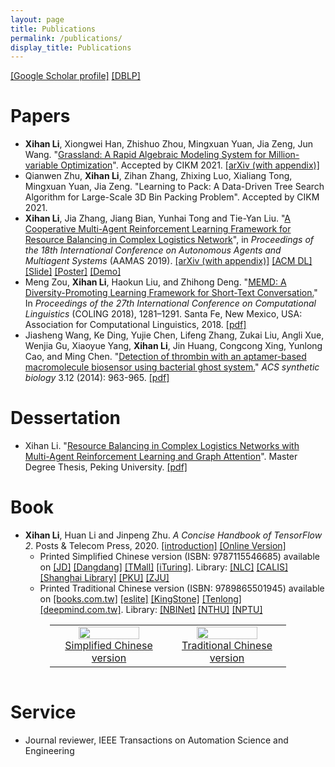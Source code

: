 ```yaml
---
layout: page
title: Publications
permalink: /publications/
display_title: Publications
---
```


[[Google Scholar profile]](https://scholar.google.com/citations?user=2Y-QNGEAAAAJ) [[DBLP]](https://dblp.org/pid/81/4133-1.html)

# Papers

- **Xihan Li**, Xiongwei Han, Zhishuo Zhou, Mingxuan Yuan, Jia Zeng, Jun Wang. "[Grassland: A Rapid Algebraic Modeling System for Million-variable Optimization](https://arxiv.org/abs/2108.04586)". Accepted by CIKM 2021. [[arXiv (with appendix)]](https://arxiv.org/abs/2108.04586)
- Qianwen Zhu, **Xihan Li**, Zihan Zhang, Zhixing Luo, Xialiang Tong, Mingxuan Yuan, Jia Zeng. "Learning to Pack: A Data-Driven Tree Search Algorithm for Large-Scale 3D Bin Packing Problem". Accepted by CIKM 2021. 
- **Xihan Li**, Jia Zhang, Jiang Bian, Yunhai Tong and Tie-Yan Liu. "[A Cooperative Multi-Agent Reinforcement Learning Framework for Resource Balancing in Complex Logistics Network](http://www.ifaamas.org/Proceedings/aamas2019/forms/contents.htm#4A)", in *Proceedings of the 18th International Conference on Autonomous Agents and Multiagent Systems* (AAMAS 2019). [[arXiv (with appendix)]](https://arxiv.org/abs/1903.00714) [[ACM DL]](https://dl.acm.org/doi/abs/10.5555/3306127.3331794) [[Slide]](https://drive.google.com/file/d/1D0ePPiuKKPD2klIu4lbTAJFHJ__vZXiS/view?usp=sharing) [[Poster]](https://drive.google.com/file/d/1tuJiH75KeLG9pA-7UsYq5Xe6-7ScyRKH/view?usp=sharing) [[Demo]](https://youtu.be/3lh6pFT349E)
- Meng Zou, **Xihan Li**, Haokun Liu, and Zhihong Deng. "[MEMD: A Diversity-Promoting Learning Framework for Short-Text Conversation.](http://www.aclweb.org/anthology/C18-1109)" In *Proceedings of the 27th International Conference on Computational Linguistics* (COLING 2018), 1281–1291. Santa Fe, New Mexico, USA: Association for Computational Linguistics, 2018. [[pdf]](http://www.aclweb.org/anthology/C18-1109)
- Jiasheng Wang, Ke Ding, Yujie Chen, Lifeng Zhang, Zukai Liu, Angli Xue, Wenjia Gu, Xiaoyue Yang, **Xihan Li**, Jin Huang, Congcong Xing, Yunlong Cao, and Ming Chen. "[Detection of thrombin with an aptamer-based macromolecule biosensor using bacterial ghost system.](http://pubs.acs.org/doi/abs/10.1021/sb500018f)" *ACS synthetic biology* 3.12 (2014): 963-965. [[pdf]]({{site.url}}/assets/publications/Detection_of_Thrombin_with_an_Aptamer-Ba.pdf)

<!-- *: Equal contribution -->

# Dessertation

- Xihan Li. "[Resource Balancing in Complex Logistics Networks with Multi-Agent Reinforcement Learning and Graph Attention](https://thesis.lib.pku.edu.cn/docinfo.action?id1=2af54d60979bfe1690800f0090ec79f3&id2=b6IKQrUK%252F4c%253D)". Master Degree Thesis, Peking University. [[pdf]]({{site.url}}/assets/publications/Master_Degree_Thesis.pdf)

# Book

- **Xihan Li**, Huan Li and Jinpeng Zhu. *A Concise Handbook of TensorFlow 2*. Posts & Telecom Press, 2020. [[introduction]]({{site.url}}/tensorflow/2018/08/29/a-concise-handbook-of-tensorflow.html) [[Online Version]](https://tf.wiki) 
  - Printed Simplified Chinese version (ISBN: 9787115546685) available on [[JD]](https://item.jd.com/12980534.html) [[Dangdang]](http://product.dangdang.com/29132630.html) [[TMall]](https://detail.tmall.com/item.htm?id=628240887768) [[iTuring]](https://www.ituring.com.cn/book/2705). Library: [[NLC]](http://opac.nlc.cn/F?func=item-global&doc_library=NLC01&doc_number=010962023) [[CALIS]](http://opac.calis.edu.cn/showHolding.do?subact=enterpage&fromType4Holding=fromSimpleList&oid4Holding=7c9c8a2acc95ff8deaae1f95708f4b0d&langBase4Holding=1) [[Shanghai Library]](https://vufind.library.sh.cn/Record/55271fb2-0b87-4769-aaba-630507ee8762) [[PKU]](https://pku.summon.serialssolutions.com/search?s.q=%E7%AE%80%E6%98%8E%E7%9A%84%20TensorFlow%202#!/search?ho=t&l=zh-CN&q=%E7%AE%80%E6%98%8E%E7%9A%84%20TensorFlow%202) [[ZJU]](http://opac.zju.edu.cn/F/5PC6PRFMMSX6AGSMY7EG943J43PQS9KKYKQHTPHPC3MK18UI3R-01935?func=full-set-set&set_number=230459&set_entry=000023&format=999)
  - Printed Traditional Chinese version (ISBN: 9789865501945) available on [[books.com.tw]](https://www.books.com.tw/products/0010891529) [[eslite]](https://www.eslite.com/product/1001313432682014264005) [[KingStone]](https://www.kingstone.com.tw/basic/2013120586819) [[Tenlong]](https://www.tenlong.com.tw/products/9789865501945) [[deepmind.com.tw]](https://deepmind.com.tw/?product=%e5%be%9e%e4%be%86%e6%b2%92%e6%9c%89%e9%80%99%e9%ba%bc%e6%98%8e%e7%99%bd%e9%81%8e%ef%bc%9atensorflow-%e4%b8%8a%e8%bb%8a%e5%b0%b1%e5%ad%b8%e6%9c%83dm2121). Library: [[NBINet]](http://nbinet3.ncl.edu.tw/search~S10*cht?/t{u5F9E}{u4F86}{u6C92}{u6709}{u9019}{u9EBC}{u660E}{u767D}{u904E}%3A+TensorFlow+{u4E0A}{u8ECA}{u5C31}{u5B78}{u6703}/t11{213d6c}{21314c}07{21467a}06{21435c}11{215b7d}14{216260}08{214321}05{214c7d}13{215c3e}+tensorflow+03{213026}07{215b32}12{213b4b}16{213a60}13{21435a}/-3%2C0%2C0%2CE/2exact&FF=t11{213d6c}{21314c}07{21467a}06{21435c}11{215b7d}14{216260}08{214321}05{214c7d}13{215c3e}+tensorflow03{213026}07{215b32}12{213b4b}16{213a60}13{21435a}&1%2C2%2C/indexsort=-) [[NTHU]](https://nthu.primo.exlibrisgroup.com/permalink/886UST_NTHU/vaplfb/alma9957239795006774) [[NPTU]](https://webpac.nptu.edu.tw/webpac/content.cfm?mid=1029076)

<center>
<table style="border: 0px; width: 75%">
    <tr>
        <td width="50%">
            <center>
                <a href="https://tf.wiki/zh_hans/">
                    <img src="{{site.url}}/assets/publications/tf_wiki_cover.jpg" width="75%"/> <br />
                    Simplified Chinese version
                </a>
            </center>
        </td>
        <td width="50%">
            <center>
                <a href="https://tf.wiki/zh_hant/">
                    <img src="{{site.url}}/assets/publications/tf_wiki_cover_zh_hant.jpg" width="75%"/> <br />
                    Traditional Chinese version           
                </a>
            </center>
        </td>
    </tr>
</table>
</center>

<style>
.clearfix::after {
  content: "";
  clear: both;
  display: table;
}
</style>

<div class="clearfix"></div>

# Service

- Journal reviewer, IEEE Transactions on Automation Science and Engineering